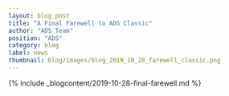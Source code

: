 ```yaml
---
layout: blog_post
title: "A Final Farewell to ADS Classic"
author: "ADS Team"
position: "ADS"
category: blog
label: news
thumbnail: blog/images/blog_2019_10_28_farewell_classic.png
---
```


{% include _blogcontent/2019-10-28-final-farewell.md %}